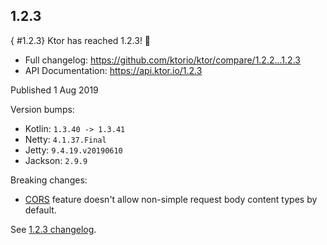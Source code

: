 [//]: # (title: 1.2.3)
[//]: # (caption: Migrating 1.2.2 → 1.2.3)
[//]: # (category: quickstart)

## 1.2.3
{ #1.2.3}
Ktor has reached 1.2.3! 🎉

* Full changelog: <https://github.com/ktorio/ktor/compare/1.2.2...1.2.3>
* API Documentation: <https://api.ktor.io/1.2.3>

Published 1 Aug 2019

Version bumps:
* Kotlin: `1.3.40 -> 1.3.41`
* Netty: `4.1.37.Final`
* Jetty: `9.4.19.v20190610`
* Jackson: `2.9.9`

Breaking changes:
* [CORS](/servers/features/cors.html) feature doesn't allow non-simple request body content types by default.

See [1.2.3 changelog](https://github.com/ktorio/ktor/blob/1.2.3/CHANGELOG.md).